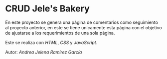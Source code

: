# CRUD Jele's Bakery

En este proyecto se genera una página de comentarios como seguimiento al proyecto anterior, en este se tiene unicamente esta página con el objetivo de ajustarse a los requerimientos de una sola página.

Este se realiza con *HTML*, *CSS*  y *JavaScript*.

Autor:
*Andrea Jelena Ramírez García*
